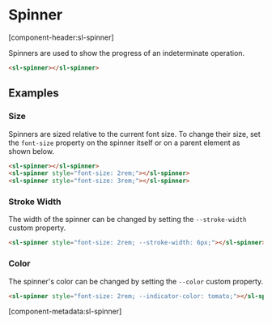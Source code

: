 # Spinner

[component-header:sl-spinner]

Spinners are used to show the progress of an indeterminate operation.

```html preview
<sl-spinner></sl-spinner>
```

## Examples

### Size

Spinners are sized relative to the current font size. To change their size, set the `font-size` property on the spinner itself or on a parent element as shown below.

```html preview
<sl-spinner></sl-spinner>
<sl-spinner style="font-size: 2rem;"></sl-spinner>
<sl-spinner style="font-size: 3rem;"></sl-spinner>
```

### Stroke Width

The width of the spinner can be changed by setting the `--stroke-width` custom property.

```html preview
<sl-spinner style="font-size: 2rem; --stroke-width: 6px;"></sl-spinner>
```

### Color

The spinner's color can be changed by setting the `--color` custom property.

```html preview
<sl-spinner style="font-size: 2rem; --indicator-color: tomato;"></sl-spinner>
```

[component-metadata:sl-spinner]
